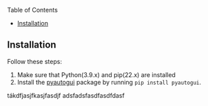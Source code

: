 Table of Contents
- [Installation](#installation)


## Installation
Follow these steps:
1. Make sure that Python(3.9.x) and pip(22.x) are installed 
2. Install the [pyautogui](https://pyautogui.readthedocs.io/en/latest/quickstart.html) package by running `pip install pyautogui`.

tákdfjasjfkasjfasdjf
adsfadsfasdfasdfdasf
